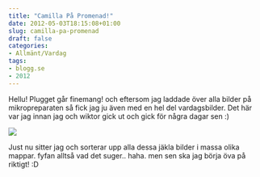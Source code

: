 ```yaml
---
title: "Camilla På Promenad!"
date: 2012-05-03T18:15:08+01:00
slug: camilla-pa-promenad
draft: false
categories:
- Allmänt/Vardag
tags:
- blogg.se
- 2012
---
```

Hellu! Plugget går finemang! och eftersom jag laddade över alla bilder på mikropreparaten så fick jag ju även med en hel del vardagsbilder. Det här var jag innan jag och wiktor gick ut och gick för några dagar sen :)  
  
![](/assets/images/blogg.se/wp_002826_201066110.jpg)  
  
Just nu sitter jag och sorterar upp alla dessa jäkla bilder i massa olika mappar. fyfan alltså vad det suger.. haha. men sen ska jag börja öva på riktigt! :D